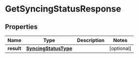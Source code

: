 
# GetSyncingStatusResponse

## Properties
Name | Type | Description | Notes
------------ | ------------- | ------------- | -------------
**result** | [**SyncingStatusType**](SyncingStatusType.md) |  |  [optional]



